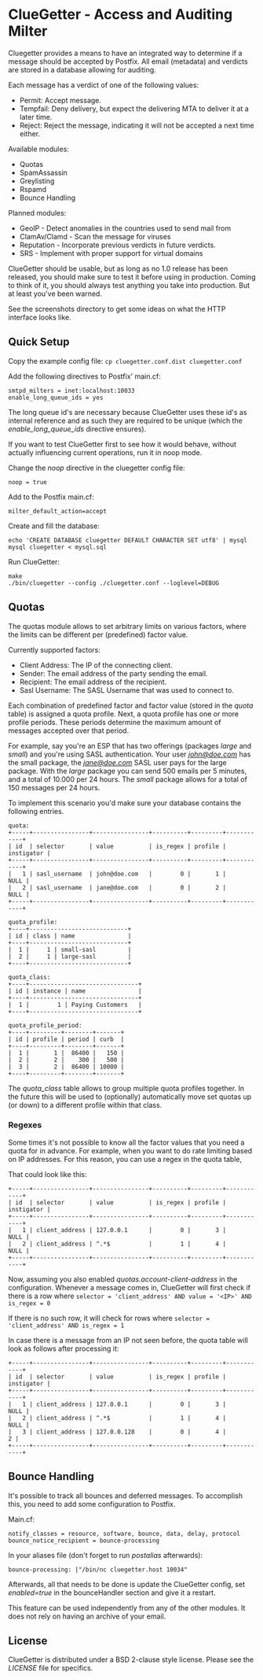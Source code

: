 # ClueGetter - Access and Auditing Milter

Cluegetter provides a means to have an integrated way to determine if a message
should be accepted by Postfix. All email (metadata) and verdicts are stored in a
database allowing for auditing.

Each message has a verdict of one of the following values:
* Permit: Accept message.
* Tempfail: Deny delivery, but expect the delivering MTA to deliver it at a later time.
* Reject: Reject the message, indicating it will not be accepted a next time either.

Available modules:
* Quotas
* SpamAssassin
* Greylisting
* Rspamd
* Bounce Handling

Planned modules:
* GeoIP - Detect anomalies in the countries used to send mail from
* ClamAv/Clamd - Scan the message for viruses
* Reputation - Incorporate previous verdicts in future verdicts.
* SRS - Implement with proper support for virtual domains

ClueGetter should be usable, but as long as no 1.0 release has been released,
you should make sure to test it before using in production. Coming to think
of it, you should always test anything you take into production. But at
least you've been warned.

See the screenshots directory to get some ideas on what the HTTP interface
looks like.

## Quick Setup
Copy the example config file:
```cp cluegetter.conf.dist cluegetter.conf```

Add the following directives to Postfix' main.cf:
```
smtpd_milters = inet:localhost:10033
enable_long_queue_ids = yes
  ```

The long queue id's are necessary because ClueGetter uses these id's as internal
reference and as such they are required to be unique (which the
*enable_long_queue_ids* directive ensures).

If you want to test ClueGetter first to see how it would behave, without actually
influencing current operations, run it in noop mode.

Change the *noop* directive in the cluegetter config file:
```
noop = true
  ```
Add to the Postfix main.cf:
```
milter_default_action=accept
```

Create and fill the database:
```
echo 'CREATE DATABASE cluegetter DEFAULT CHARACTER SET utf8' | mysql
mysql cluegetter < mysql.sql
```

Run ClueGetter:
```
make
./bin/cluegetter --config ./cluegetter.conf --loglevel=DEBUG
```

## Quotas
The quotas module allows to set arbitrary limits on various factors, where the
limits can be different per (predefined) factor value.

Currently supported factors:
* Client Address: The IP of the connecting client.
* Sender: The email address of the party sending the email.
* Recipient: The email address of the recipient.
* Sasl Username: The SASL Username that was used to connect to.

Each combination of predefined factor and factor value (stored in the *quota*
table) is assigned a quota profile. Next, a quota profile has one or more profile
periods. These periods determine the maximum amount of messages accepted over
that period.

For example, say you're an ESP that has two offerings (packages *large* and
*small*) and you're using SASL authentication. Your user *john@doe.com*
has the small package, the *jane@doe.com* SASL user pays for the large
package. With the *large* package you can send 500 emails per 5 minutes, and
a total of 10.000 per 24 hours. The *small* package allows for a total of 150
messages per 24 hours.

To implement this scenario you'd make sure your database contains the following
entries.
```
quota:
+-----+----------------+----------------+----------+---------+------------+
| id  | selector       | value          | is_regex | profile | instigator |
+-----+----------------+----------------+----------+---------+------------+
|   1 | sasl_username  | john@doe.com   |        0 |       1 |       NULL |
|   2 | sasl_username  | jane@doe.com   |        0 |       2 |       NULL |
+-----+----------------+----------------+----------+---------+------------+

quota_profile:
+----+----------------------------+
| id | class | name               |
+----+----------------------------+
|  1 |     1 | small-sasl         |
|  2 |     1 | large-sasl         |
+----+----------------------------+

quota_class:
+----+-------------------------------+
| id | instance | name               |
+----+-------------------------------+
|  1 |        1 | Paying Customers   |
+----+-------------------------------+

quota_profile_period:
+----+---------+--------+-------+
| id | profile | period | curb  |
+----+---------+--------+-------+
|  1 |       1 |  86400 |   150 |
|  2 |       2 |    300 |   500 |
|  3 |       2 |  86400 | 10000 |
+----+---------+--------+-------+
```

The *quota_class* table allows to group multiple quota profiles together. In the
future this will be used to (optionally) automatically move set quotas up (or
down) to a different profile within that class.

### Regexes
Some times it's not possible to know all the factor values that you need a quota
for in advance. For example, when you want to do rate limiting based on IP
addresses. For this reason, you can use a regex in the quota table,

That could look like this:
```
+-----+----------------+----------------+----------+---------+------------+
| id  | selector       | value          | is_regex | profile | instigator |
+-----+----------------+----------------+----------+---------+------------+
|   1 | client_address | 127.0.0.1      |        0 |       3 |       NULL |
|   2 | client_address | ^.*$           |        1 |       4 |       NULL |
+-----+----------------+----------------+----------+---------+------------+
```

Now, assuming you also enabled *quotas.account-client-address* in the
configuration. Whenever a message comes in, ClueGetter will first check if there
is a row where
```selector = 'client_address' AND value = '<IP>' AND is_regex = 0```

If there is no such row, it will check for rows where
```selector = 'client_address' AND is_regex = 1```

In case there is a message from an IP not seen before, the quota table will look
as follows after processing it:
```
+-----+----------------+----------------+----------+---------+------------+
| id  | selector       | value          | is_regex | profile | instigator |
+-----+----------------+----------------+----------+---------+------------+
|   1 | client_address | 127.0.0.1      |        0 |       3 |       NULL |
|   2 | client_address | ^.*$           |        1 |       4 |       NULL |
|   3 | client_address | 127.0.0.128    |        0 |       4 |          2 |
+-----+----------------+----------------+----------+---------+------------+
```

## Bounce Handling
It's possible to track all bounces and deferred messages. To accomplish this,
you need to add some configuration to Postfix.

Main.cf:
```
notify_classes = resource, software, bounce, data, delay, protocol
bounce_notice_recipient = bounce-processing
```

In your aliases file (don't forget to run *postalias* afterwards):
```
bounce-processing: |"/bin/nc cluegetter.host 10034"
```

Afterwards, all that needs to be done is update the ClueGetter config,
 set *enabled=true* in the bounceHandler section and give it a restart.
 
This feature can be used independently from any of the other modules. It does
not rely on having an archive of your email.

## License

ClueGetter is distributed under a BSD 2-clause style license.
Please see the *LICENSE* file for specifics.
